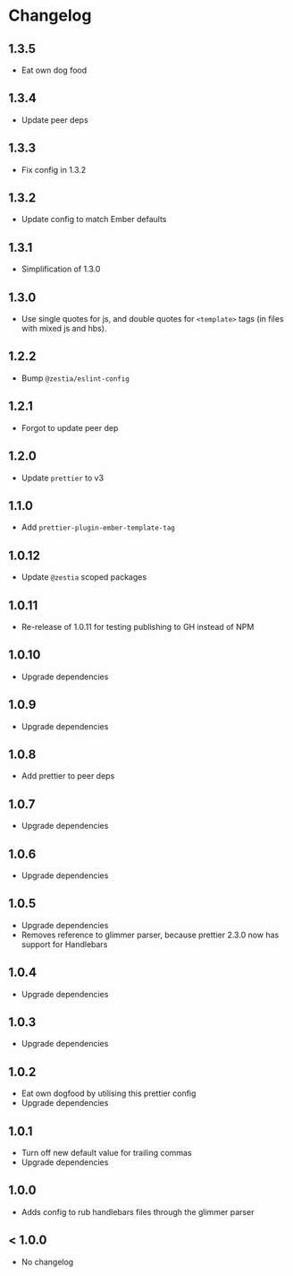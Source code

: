 # Changelog

## 1.3.5

- Eat own dog food

## 1.3.4

- Update peer deps

## 1.3.3

- Fix config in 1.3.2

## 1.3.2

- Update config to match Ember defaults

## 1.3.1

- Simplification of 1.3.0

## 1.3.0

- Use single quotes for js, and double quotes for `<template>` tags (in files with mixed js and hbs).

## 1.2.2

- Bump `@zestia/eslint-config`

## 1.2.1

- Forgot to update peer dep

## 1.2.0

- Update `prettier` to v3

## 1.1.0

- Add `prettier-plugin-ember-template-tag`

## 1.0.12

- Update `@zestia` scoped packages

## 1.0.11

- Re-release of 1.0.11 for testing publishing to GH instead of NPM

## 1.0.10

- Upgrade dependencies

## 1.0.9

- Upgrade dependencies

## 1.0.8

- Add prettier to peer deps

## 1.0.7

- Upgrade dependencies

## 1.0.6

- Upgrade dependencies

## 1.0.5

- Upgrade dependencies
- Removes reference to glimmer parser, because prettier 2.3.0 now has support for Handlebars

## 1.0.4

- Upgrade dependencies

## 1.0.3

- Upgrade dependencies

## 1.0.2

- Eat own dogfood by utilising this prettier config
- Upgrade dependencies

## 1.0.1

- Turn off new default value for trailing commas
- Upgrade dependencies

## 1.0.0

- Adds config to rub handlebars files through the glimmer parser

## < 1.0.0

- No changelog
